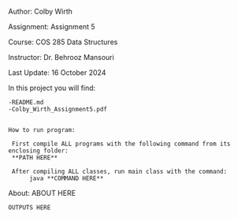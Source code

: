 Author: Colby Wirth

Assignment: Assignment 5

Course: COS 285 Data Structures

Instructor: Dr. Behrooz Mansouri

Last Update: 16 October 2024

In this project you will find: 
    
    -README.md
    -Colby_Wirth_Assignment5.pdf
    
        
    How to run program:

     First compile ALL programs with the following command from its enclosing folder: 
     **PATH HERE**

     After compiling ALL classes, run main class with the command: 
          java **COMMAND HERE**

About: 
     ABOUT HERE

    OUTPUTS HERE


     

